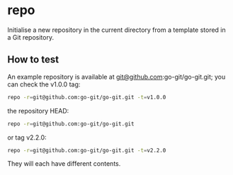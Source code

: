 # repo

Initialise a new repository in the current directory from a template stored in a Git repository.

## How to test

An example repository is available at git@github.com:go-git/go-git.git; you can check the v1.0.0 tag:

```bash
repo -r=git@github.com:go-git/go-git.git -t=v1.0.0
```

the repository HEAD:

```bash
repo -r=git@github.com:go-git/go-git.git
```

or tag v2.2.0:

```bash
repo -r=git@github.com:go-git/go-git.git -t=v2.2.0
```

They will each have different contents.
